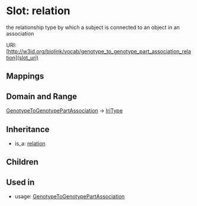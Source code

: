 # Slot: relation


the relationship type by which a subject is connected to an object in an association

URI: [http://w3id.org/biolink/vocab/genotype_to_genotype_part_association_relation](slot_uri)
## Mappings

## Domain and Range

[GenotypeToGenotypePartAssociation](GenotypeToGenotypePartAssociation.md) -> [IriType](IriType.md)
## Inheritance

 *  is_a: [relation](relation.md)
## Children

## Used in

 *  usage: [GenotypeToGenotypePartAssociation](GenotypeToGenotypePartAssociation.md)
